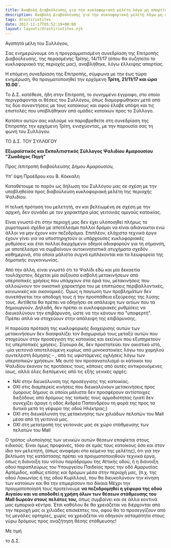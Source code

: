 ```yaml
---
title: Αναβολή Διαβούλευσης για την κυκλοφοριακή μελέτη λόγω μη απαρτίας και νέα ημερομηνία αυτής
description: Αναβολή Διαβούλευσης για την κυκλοφοριακή μελέτη λόγω μη απαρτίας και νέα ημερομηνία αυτής
tags: drastiriotites
date: 2017-11-17T05:52:19+00:00
layout: layouts/drastiriotites.njk
---
```

Αγαπητά μέλη του Συλλόγου,

 

Σας ενημερώνουμε ότι η προγραμματισμένη συνεδρίαση της Επιτροπής Διαβούλευσης, της περασμένης Τρίτης, 14/11/17 (όπου θα συζητείτο το κυκλοφοριακό της περιοχής μας), αναβλήθηκε, λόγω έλλειψης απαρτίας.

 

Η επόμενη συνεδρίαση της Επιτροπής, σύμφωνα με την έως τώρα ενημέρωση, θα πραγματοποιηθεί την ερχόμενη **Τρίτη, 21/11/17 και ώρα 10.00΄.** 

 

Το Δ.Σ. κατέθεσε, ήδη στην Επιτροπή, το συνημμένο έγγραφο, στο οποίο περιγράφονται οι θέσεις του Συλλόγου, όπως διαμορφώθηκαν μετά από τις δύο συναντήσεις με τους κατοίκους και αφού έλαβε υπόψη και τις επιστολές που υποβλήθηκαν από ομάδες κατοίκων προς το Σύλλογο.

 

Κατόπιν αυτών σας καλούμε να παραβρεθείτε στη συνεδρίαση της Επιτροπής την ερχόμενη Τρίτη, ενισχύοντας, με την παρουσία σας τη φωνή του Συλλόγου.

 

ΤΟ Δ.Σ. ΤΟΥ ΣΥΛΛΟΓΟΥ
<!-- excerpt -->
**Εξωραϊστικός και Εκπολιτιστικός Σύλλογος Ψαλιδίου Αμαρουσίου "Ζωοδόχος Πηγή"**

Προς /επιτροπή διαβούλευσης Δήμου Αμαρουσίου,

Υπ' όψη Προέδρου κου Β. Κόκκαλη

 Καταθέτουμε το παρόν ως δήλωση του Συλλόγου μας σε σχέση με την υποβληθείσα προς διαβούλευση κυκλοφοριακή μελέτη της περιοχής Ψαλιδίου.

 Η τελική πρόταση του μελετητή, αν και βελτιωμένη σε σχέση με την αρχική, δεν συνάδει με τον χαρακτήρα μίας γειτονιάς αμιγούς κατοικίας.

 Είναι γνωστό ότι στην περιοχή μας δεν έχει υλοποιηθεί πλήρως το ρυμοτομικό σχέδιο με αποτέλεσμα πολλοί δρόμοι να είναι αδιάνοικτοι ενώ άλλοι να μην έχουν καν πεζοδρόμια. Επιπλέον, ελάχιστα τεχνικά έργα έχουν γίνει για να υποστηριχτούν οι υπάρχουσες κυκλοφοριακές ρυθμίσεις και έτσι πολλοί διερχόμενοι οδηγοί αδιαφορούν για τη σήμανση, με αποτέλεσμα να συμβαίνουν αυτοκινητιστικά ατυχήματα σχεδόν καθημερινά, στα οποία μάλιστα συχνά εμπλέκονται και τα λεωφορεία της δημοτικής συγκοινωνίας.

 Από την άλλη, είναι γνωστό ότι το Ψαλίδι εδώ και μία δεκαετία τουλάχιστον, δέχεται μία αύξουσα εισβολή μετακινήσεων από υπερτοπικές χρήσεις που υπάρχουν στα όριά του, μετακινήσεις που αλλοιώνουν τον οικιστικό χαρακτήρα του με επιπτώσεις περιβαλλοντικές, κοινωνικές και οικονομικές. Όμως η παγίωση των προβλημάτων δεν συνεπάγεται την αποδοχή τους ή την προσπάθεια εξεύρεσης της λύσης τους. Αντίθετα θα πρέπει να οδηγήσει σε απάλειψη των αιτίων που τα δημιουργούν. Δηλαδή, δεν πρέπει οι κυκλοφοριακές ρυθμίσεις να διευκολύνουν την επιβάρυνση, ώστε να την κάνουν πιο "υποφερτή". Πρέπει απλά να στοχεύουν στην απάλειψη της επιβάρυνσης.

 Η παρούσα πρόταση της κυκλοφορικής διαχείρισης αυτών των μετακινήσεων δεν διασφαλίζει τον διαχωρισμό τους μεταξύ αυτών που στοχεύουν στην προσέγγιση της κατοικίας και εκείνων που εξυπηρετούν τις υπερτοπικές χρήσεις. Σίγουρα δε, δεν προστατεύει τον οικιστικό ιστό, -μία γειτονιά αποτελούμενη κυρίως από μονοκατοικίες λόγω του χαμηλού συντελεστή δόμησης - , από τις υφιστάμενες οχλήσεις λόγω των υπερτοπικών χρήσεων. Με αυτό τον προσανατολισμό οι κάτοικοι του Ψαλιδίου έκαναν τις προτάσεις τους, κάποιες από αυτές αντικρουόμενες ίσως, αλλά όλες διεπόμενες από τις εξής γενικές αρχές:

- ΝΑΙ στην διευκόλυνση της προσέγγισης της κατοικίας.
- ΟΧΙ στις διαμπερείς κινήσεις που διευκολύνουν μετακινήσεις προς όμορους δήμους οι οποίοι μάλιστα δεν προσφέρουν αντίστοιχες διεξόδους από δρόμους της τοπικής τους αρμοδιότητας (γιατί δεν συνεχίζει άραγε η οδός Ανδρέα Παπανδρέου τη φορά της προς τα δυτικά μετά τη γέφυρα της οδού Ηλέκτρας;)
- ΟΧΙ στη διευκόλυνση της μετακίνησης των χιλιάδων πελατών του Μall μέσα από τη γειτονιά μας.
- ΟΧΙ στη μετατροπή της γειτονιάς μας σε χώρο στάθμευσης των πελατών του Mall

Ο τρόπος υλοποίησης των γενικών αυτών θέσεων επαφίεται στους ειδικούς. Είναι όμως προφανές, τόσο σε εμάς τους κατοίκους όσο και στον ίδιο τον μελετητή, (όπως αναφέρει στο κείμενο της μελέτης), ότι για την βελτίωση της κατάστασης πρέπει να πραγματοποιηθούν τεχνικά έργα, όπως η διάνοιξη του νότιου παράδρομου της Αττικής οδού, ή η διάνοιξη οδού παραπλεύρως του Υπουργείου Παιδείας προς την οδό Αμαρυσίας Αρτέμιδος, καθώς επίσης και δρόμων μέσα στην περιοχή μας, (π.χ. της οδού Λακωνίας ή της οδού Κυρίλλου), που θα διευκολύνουν την κίνηση των κατοίκων και θα την επιμερίσουν πιο δίκαια Μέχρι την πραγματοποίησή τους προτείνουμε **να πεζοδρομηθεί η γέφυρα της οδού Αιγαίου και να αποδοθεί η χρήση όλων των θέσεων στάθμευσης του** **Mall δωρεάν στους πελάτες του,** όπως συμβαίνει και σε άλλα κοντινά μας εμπορικά κέντρα. Έτσι καθόλου δε θα χρειάζεται να διέρχονται από την περιοχή μας οι χιλιάδες επισκέπτες του, αφού θα το προσεγγίζουν από τις μεγάλες αρτηρίες, χωρίς να χρειάζεται να οδηγούν ασταμάτητα στους γύρω δρόμους προς αναζήτηση θέσης στάθμευσης!

Με τιμή

το Δ.Σ.
